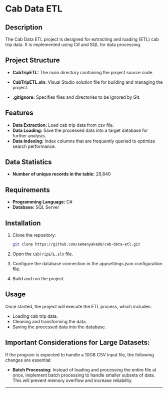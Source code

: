 # Cab Data ETL

## Description

The Cab Data ETL project is designed for extracting and loading (ETL) cab trip data. It is implemented using C# and SQL for data processing.

## Project Structure

*  **CabTripETL:** The main directory containing the project source code.

*  **CabTripETL.sln:** Visual Studio solution file for building and managing the project.

*  **.gitignore:** Specifies files and directories to be ignored by Git.

## Features

*   **Data Extraction:** Load cab trip data from csv file.
*   **Data Loading:** Save the processed data into a target database for further analysis.
*   **Data Indexing:** Index columns that are frequently queried to optimize search performance.


## Data Statistics

*   **Number of unique records in the table:** 29,840

## Requirements

*   **Programming Language:** C#
*   **Database:** SQL Server

## Installation

1.  Clone the repository:

    ```bash
    git clone https://github.com/semenyaka08/cab-data-etl.git
    ```

2.  Open the `CabTripETL.sln` file.
3.  Configure the database connection in the appsettings.json configuration file.
4.  Build and run the project.

## Usage

Once started, the project will execute the ETL process, which includes:

*   Loading cab trip data.
*   Cleaning and transforming the data.
*   Saving the processed data into the database.

## Important Considerations for Large Datasets:

If the program is expected to handle a 10GB CSV input file, the following changes are essential:

*   **Batch Processing:** Instead of loading and processing the entire file at once, implement batch processing to handle smaller subsets of data. This will prevent memory overflow and increase reliability.

---
